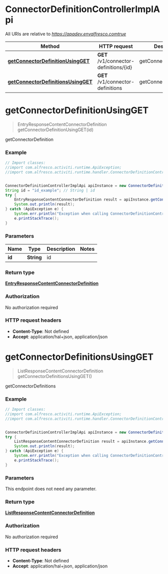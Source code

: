 # ConnectorDefinitionControllerImplApi

All URIs are relative to *https://apadev.envalfresco.comtrue*

Method | HTTP request | Description
------------- | ------------- | -------------
[**getConnectorDefinitionUsingGET**](ConnectorDefinitionControllerImplApi.md#getConnectorDefinitionUsingGET) | **GET** /v1/connector-definitions/{id} | getConnectorDefinition
[**getConnectorDefinitionsUsingGET**](ConnectorDefinitionControllerImplApi.md#getConnectorDefinitionsUsingGET) | **GET** /v1/connector-definitions | getConnectorDefinitions


<a name="getConnectorDefinitionUsingGET"></a>
# **getConnectorDefinitionUsingGET**
> EntryResponseContentConnectorDefinition getConnectorDefinitionUsingGET(id)

getConnectorDefinition

### Example
```java
// Import classes:
//import com.alfresco.activiti.runtime.ApiException;
//import com.alfresco.activiti.runtime.handler.ConnectorDefinitionControllerImplApi;


ConnectorDefinitionControllerImplApi apiInstance = new ConnectorDefinitionControllerImplApi();
String id = "id_example"; // String | id
try {
    EntryResponseContentConnectorDefinition result = apiInstance.getConnectorDefinitionUsingGET(id);
    System.out.println(result);
} catch (ApiException e) {
    System.err.println("Exception when calling ConnectorDefinitionControllerImplApi#getConnectorDefinitionUsingGET");
    e.printStackTrace();
}
```

### Parameters

Name | Type | Description  | Notes
------------- | ------------- | ------------- | -------------
 **id** | **String**| id |

### Return type

[**EntryResponseContentConnectorDefinition**](EntryResponseContentConnectorDefinition.md)

### Authorization

No authorization required

### HTTP request headers

 - **Content-Type**: Not defined
 - **Accept**: application/hal+json, application/json

<a name="getConnectorDefinitionsUsingGET"></a>
# **getConnectorDefinitionsUsingGET**
> ListResponseContentConnectorDefinition getConnectorDefinitionsUsingGET()

getConnectorDefinitions

### Example
```java
// Import classes:
//import com.alfresco.activiti.runtime.ApiException;
//import com.alfresco.activiti.runtime.handler.ConnectorDefinitionControllerImplApi;


ConnectorDefinitionControllerImplApi apiInstance = new ConnectorDefinitionControllerImplApi();
try {
    ListResponseContentConnectorDefinition result = apiInstance.getConnectorDefinitionsUsingGET();
    System.out.println(result);
} catch (ApiException e) {
    System.err.println("Exception when calling ConnectorDefinitionControllerImplApi#getConnectorDefinitionsUsingGET");
    e.printStackTrace();
}
```

### Parameters
This endpoint does not need any parameter.

### Return type

[**ListResponseContentConnectorDefinition**](ListResponseContentConnectorDefinition.md)

### Authorization

No authorization required

### HTTP request headers

 - **Content-Type**: Not defined
 - **Accept**: application/hal+json, application/json

